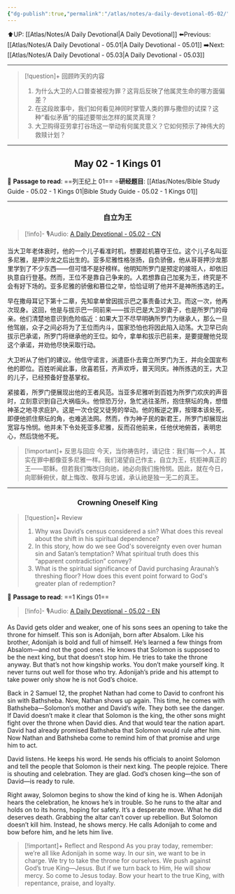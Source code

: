 ```yaml
---
{"dg-publish":true,"permalink":"/atlas/notes/a-daily-devotional-05-02/"}
---
```


 ⬆️UP: [[Atlas/Notes/A Daily Devotional\|A Daily Devotional]]
⬅️Previous: [[Atlas/Notes/A Daily Devotional - 05.01\|A Daily Devotional - 05.01]]
➡️Next: [[Atlas/Notes/A Daily Devotional - 05.03\|A Daily Devotional - 05.03]]

---

> [!question]+ 回顾昨天的内容
> 1. 为什么大卫的人口普查被视为罪？这背后反映了他属灵生命的哪方面偏差？
> 2. 在这段故事中，我们如何看见神同时掌管人类的罪与撒但的试探？这种“看似矛盾”的描述要带出怎样的属灵真理？
> 3. 大卫购得亚劳拿打谷场这一举动有何属灵意义？它如何预示了神伟大的救赎计划？


---
## <center>May 02 -  1 Kings 01</center>

📖 **Passage to read**: ==列王纪上 01==
⭐**研经题目**: [[Atlas/Notes/Bible Study Guide - 05.02 - 1 Kings 01\|Bible Study Guide - 05.02 - 1 Kings 01]]

---
### <center>自立为王</center>

> [!info]- 🎙️Audio: [A Daily Devotional - 05.02 - CN]()

当大卫年老体衰时，他的一个儿子看准时机，想要趁机篡夺王位。这个儿子名叫亚多尼雅，是押沙龙之后出生的。亚多尼雅性格张扬，自负骄傲，他从哥哥押沙龙那里学到了不少东西——但可惜不是好榜样。他明知所罗门是预定的接班人，却依旧执意自行登基。然而，王位不是靠自己争来的。人若想靠自己加冕为王，终究是不会有好下场的。亚多尼雅的骄傲和篡位之举，恰恰证明了他并不是神所拣选的王。

早在撒母耳记下第十二章，先知拿单曾因拔示巴之事责备过大卫。而这一次，他再次现身。这回，他是与拔示巴一同前来——拔示巴是大卫的妻子，也是所罗门的母亲。他们清楚地意识到危险临近：如果大卫不尽早明确所罗门为继承人，那么一旦他驾崩，众子之间必将为了王位而内斗，国家恐怕也将因此陷入动荡。大卫早已向拔示巴承诺，所罗门将继承他的王位。如今，拿单和拔示巴前来，是要提醒他兑现这个承诺，并劝他尽快采取行动。

大卫听从了他们的建议。他信守诺言，派遣臣仆去膏立所罗门为王，并向全国宣布他的即位。百姓听闻此事，欣喜若狂，齐声欢呼，普天同庆。神所拣选的王，大卫的儿子，已经预备好登基掌权。

紧接着，所罗门便展现出他的王者风范。当亚多尼雅听到百姓为所罗门欢庆的声音时，立刻意识到自己大祸临头。他惊恐万分，急忙逃往圣所，抱住祭坛的角，想借神圣之地寻求庇护。这是一次仓促又徒劳的举动。他的叛逆之罪，按理本该处死，即便他抓住祭坛的角，也难逃法网。然而，作为神子民的新君王，所罗门却展现出宽容与怜悯。他并未下令处死亚多尼雅，反而召他前来，任他伏地俯首，表明忠心，然后饶他不死。

> [!important]+ 反思与回应
今天，当你祷告时，请记住：我们每一个人，其实在罪中都像亚多尼雅一样。我们渴望自己作主，自立为王，抗拒神真正的王——耶稣。但若我们悔改归向祂，祂必向我们施怜悯。因此，就在今日，向耶稣俯伏，献上悔改、敬拜与忠诚，承认祂是独一无二的真王。


---
### <center>Crowning Oneself King</center>

> [!question]+ Review
> 1. Why was David’s census considered a sin? What does this reveal about the shift in his spiritual dependence?
> 2. In this story, how do we see God's sovereignty even over human sin and Satan’s temptation? What spiritual truth does this “apparent contradiction” convey?
> 3. What is the spiritual significance of David purchasing Araunah’s threshing floor? How does this event point forward to God's greater plan of redemption?

📖 **Passage to read**: ==1 Kings 01==

> [!info]- 🎙️Audio: [A Daily Devotional - 05.02 - EN]()  

As David gets older and weaker, one of his sons sees an opening to take the throne for himself. This son is Adonijah, born after Absalom. Like his brother, Adonijah is bold and full of himself. He’s learned a few things from Absalom—and not the good ones. He knows that Solomon is supposed to be the next king, but that doesn’t stop him. He tries to take the throne anyway. But that’s not how kingship works. You don’t make yourself king. It never turns out well for those who try. Adonijah’s pride and his attempt to take power only show he is not God’s choice.

Back in 2 Samuel 12, the prophet Nathan had come to David to confront his sin with Bathsheba. Now, Nathan shows up again. This time, he comes with Bathsheba—Solomon’s mother and David’s wife. They both see the danger. If David doesn’t make it clear that Solomon is the king, the other sons might fight over the throne when David dies. And that would tear the nation apart. David had already promised Bathsheba that Solomon would rule after him. Now Nathan and Bathsheba come to remind him of that promise and urge him to act.

David listens. He keeps his word. He sends his officials to anoint Solomon and tell the people that Solomon is their next king. The people rejoice. There is shouting and celebration. They are glad. God’s chosen king—the son of David—is ready to rule.

Right away, Solomon begins to show the kind of king he is. When Adonijah hears the celebration, he knows he’s in trouble. So he runs to the altar and holds on to its horns, hoping for safety. It’s a desperate move. What he did deserves death. Grabbing the altar can’t cover up rebellion. But Solomon doesn’t kill him. Instead, he shows mercy. He calls Adonijah to come and bow before him, and he lets him live.

> [!important]+ Reflect and Respond
As you pray today, remember: we’re all like Adonijah in some way. In our sin, we want to be in charge. We try to take the throne for ourselves. We push against God’s true King—Jesus. But if we turn back to Him, He will show mercy. So come to Jesus today. Bow your heart to the true King, with repentance, praise, and loyalty.





 


































